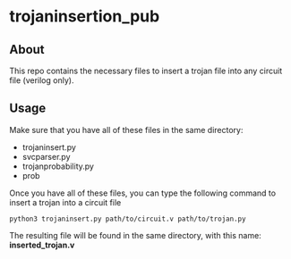# trojaninsertion_pub

## About
This repo contains the necessary files to insert a trojan file into any circuit file (verilog only).

## Usage
Make sure that you have all of these files in the same directory:

- trojaninsert.py
- svcparser.py
- trojanprobability.py
- prob

Once you have all of these files, you can type the following command to insert a trojan into a circuit file
```
python3 trojaninsert.py path/to/circuit.v path/to/trojan.py
```
The resulting file will be found in the same directory, with this name: **inserted_trojan.v**
